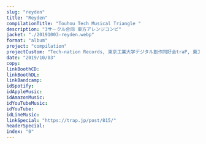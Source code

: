 ```yaml
---
slug: "reyden"
title: "Reyden"
compilationTitle: "Touhou Tech Musical Triangle	"
description: "3サークル合同 東方アレンジコンピ"
jacket: "./20191003-reyden.webp"
format: "album"
project: "compilation"
projectCustom: "Tech-nation Records, 東京工業大学デジタル創作同好会traP, 東工プロジェクト"
date: "2019/10/03"
copy:
linkBoothCD:
linkBoothDL:
linkBandcamp:
idSpotify:
idAppleMusic:
idAmazonMusic:
idYouTubeMusic:
idYouTube:
idLineMusic:
linkSpecial: "https://trap.jp/post/815/"
headerSpecial:
index: "0"
---
```

